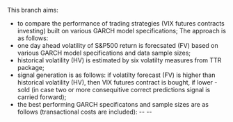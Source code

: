 This branch aims: 
- to compare the performance of trading strategies (VIX futures contracts investing) built on various GARCH model specifications;
The approach is as follows:
- one day ahead volatility of S&P500 return is forecsated (FV) based on various GARCH model specifications and data sample sizes;
- historical volatility (HV) is estimated by six volatilty measures from TTR package;
- signal generation is as follows: if volatilty forecast (FV) is higher than historical volatility (HV), then VIX futures contract is bought, if lower - sold (in case two or more consequitive correct predictions signal is carried forward);
- the best performing GARCH specificatons and sample sizes are as follows (transactional costs are included):
-- 
--

